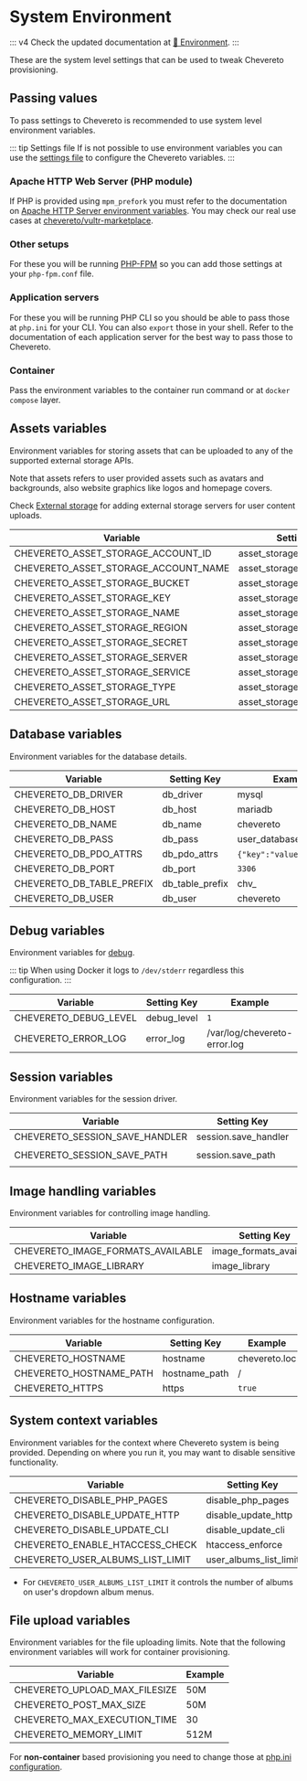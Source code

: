 # System Environment

::: v4
Check the updated documentation at [🗿 Environment](https://v4-docs.chevereto.com/application/configuration/environment.html).
:::

These are the system level settings that can be used to tweak Chevereto provisioning.

## Passing values

To pass settings to Chevereto is recommended to use system level environment variables.

::: tip Settings file
If is not possible to use environment variables you can use the [settings file](../server/settings-file.md) to configure the Chevereto variables.
:::

### Apache HTTP Web Server (PHP module)

If PHP is provided using `mpm_prefork` you must refer to the documentation on [Apache HTTP Server environment variables](https://httpd.apache.org/docs/current/env.html). You may check our real use cases at [chevereto/vultr-marketplace](https://github.com/chevereto/vultr-marketplace/blob/main/files/var/lib/cloud/scripts/per-instance/provision.sh).

### Other setups

For these you will be running [PHP-FPM](https://www.php.net/manual/en/install.fpm.configuration.php) so you can add those settings at your `php-fpm.conf` file.

### Application servers

For these you will be running PHP CLI so you should be able to pass those at `php.ini` for your CLI. You can also `export` those in your shell. Refer to the documentation of each application server for the best way to pass those to Chevereto.

### Container

Pass the environment variables to the container run command or at `docker compose` layer.

## Assets variables

Environment variables for storing assets that can be uploaded to any of the supported external storage APIs.

Note that assets refers to user provided assets such as avatars and backgrounds, also website graphics like logos and homepage covers.

Check [External storage](../../settings/external-storage.md) for adding external storage servers for user content uploads.

| Variable                             | Setting Key                | Example        |
| ------------------------------------ | -------------------------- | -------------- |
| CHEVERETO_ASSET_STORAGE_ACCOUNT_ID   | asset_storage_account_id   | 123            |
| CHEVERETO_ASSET_STORAGE_ACCOUNT_NAME | asset_storage_account_name | account_name   |
| CHEVERETO_ASSET_STORAGE_BUCKET       | asset_storage_bucket       | bucket         |
| CHEVERETO_ASSET_STORAGE_KEY          | asset_storage_key          | key            |
| CHEVERETO_ASSET_STORAGE_NAME         | asset_storage_name         | assets         |
| CHEVERETO_ASSET_STORAGE_REGION       | asset_storage_region       | us-west-2      |
| CHEVERETO_ASSET_STORAGE_SECRET       | asset_storage_secret       | secret         |
| CHEVERETO_ASSET_STORAGE_SERVER       | asset_storage_server       | server         |
| CHEVERETO_ASSET_STORAGE_SERVICE      | asset_storage_service      | service        |
| CHEVERETO_ASSET_STORAGE_TYPE         | asset_storage_type         | s3             |
| CHEVERETO_ASSET_STORAGE_URL          | asset_storage_url          | `<url>/bucket` |

## Database variables

Environment variables for the database details.

| Variable                  | Setting Key     | Example                  |
| ------------------------- | --------------- | ------------------------ |
| CHEVERETO_DB_DRIVER       | db_driver       | mysql                    |
| CHEVERETO_DB_HOST         | db_host         | mariadb                  |
| CHEVERETO_DB_NAME         | db_name         | chevereto                |
| CHEVERETO_DB_PASS         | db_pass         | user_database_password   |
| CHEVERETO_DB_PDO_ATTRS    | db_pdo_attrs    | `{"key":"value"}` (json) |
| CHEVERETO_DB_PORT         | db_port         | `3306`                   |
| CHEVERETO_DB_TABLE_PREFIX | db_table_prefix | chv_                     |
| CHEVERETO_DB_USER         | db_user         | chevereto                |

## Debug variables

Environment variables for [debug](../troubleshoot/debug.md).

::: tip
When using Docker it logs to `/dev/stderr` regardless this configuration.
:::

| Variable              | Setting Key | Example                      |
| --------------------- | ----------- | ---------------------------- |
| CHEVERETO_DEBUG_LEVEL | debug_level | `1`                          |
| CHEVERETO_ERROR_LOG   | error_log   | /var/log/chevereto-error.log |

## Session variables

Environment variables for the session driver.

| Variable                       | Setting Key          | Example              |
| ------------------------------ | -------------------- | -------------------- |
| CHEVERETO_SESSION_SAVE_HANDLER | session.save_handler | `redis` `files`      |
| CHEVERETO_SESSION_SAVE_PATH    | session.save_path    | `tcp://redis` `/tmp` |

## Image handling variables

Environment variables for controlling image handling.

| Variable                          | Setting Key             | Example                          |
| --------------------------------- | ----------------------- | -------------------------------- |
| CHEVERETO_IMAGE_FORMATS_AVAILABLE | image_formats_available | `'JPG','PNG','BMP','GIF','WEBP'` |
| CHEVERETO_IMAGE_LIBRARY           | image_library           | `imagick` `gd`                   |

## Hostname variables

Environment variables for the hostname configuration.

| Variable                | Setting Key   | Example       |
| ----------------------- | ------------- | ------------- |
| CHEVERETO_HOSTNAME      | hostname      | chevereto.loc |
| CHEVERETO_HOSTNAME_PATH | hostname_path | /             |
| CHEVERETO_HTTPS         | https         | `true`        |

## System context variables

Environment variables for the context where Chevereto system is being provided. Depending on where you run it, you may want to disable sensitive functionality.

| Variable                         | Setting Key            | Example |
| -------------------------------- | ---------------------- | ------- |
| CHEVERETO_DISABLE_PHP_PAGES      | disable_php_pages      | `false` |
| CHEVERETO_DISABLE_UPDATE_HTTP    | disable_update_http    | `false` |
| CHEVERETO_DISABLE_UPDATE_CLI     | disable_update_cli     | `false` |
| CHEVERETO_ENABLE_HTACCESS_CHECK  | htaccess_enforce       | `true`  |
| CHEVERETO_USER_ALBUMS_LIST_LIMIT | user_albums_list_limit | `500`   |

* For `CHEVERETO_USER_ALBUMS_LIST_LIMIT` it controls the number of albums on user's dropdown album menus.

## File upload variables

Environment variables for the file uploading limits. Note that the following environment variables will work for container provisioning.

| Variable                      | Example |
| ----------------------------- | ------- |
| CHEVERETO_UPLOAD_MAX_FILESIZE | 50M     |
| CHEVERETO_POST_MAX_SIZE       | 50M     |
| CHEVERETO_MAX_EXECUTION_TIME  | 30      |
| CHEVERETO_MEMORY_LIMIT        | 512M    |

For **non-container** based provisioning you need to change those at [php.ini configuration](./requirements.md#php-configuration).
